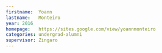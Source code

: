 ```yaml
---
firstname:  Yoann
lastname:   Monteiro
year: 2016
homepage:   https://sites.google.com/view/yoannmonteiro
categories: undergrad-alumni
supervisor: Zingaro
---
```

